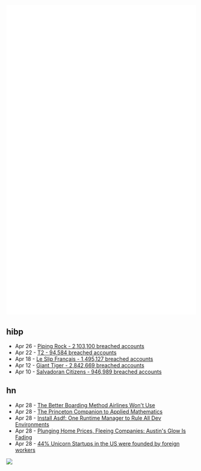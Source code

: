![Metrics](https://raw.githubusercontent.com/phixion/phixion/master/metrics.svg)

## hibp

<!--
for https://github.com/phixion/phixion/blob/main/.github/workflows/feeds.yml
-->
<!--START_SECTION:haveibeenpwnd-->
- Apr 26 - [Piping Rock - 2,103,100 breached accounts](https://haveibeenpwned.com/PwnedWebsites#PipingRock)
- Apr 22 - [T2 - 94,584 breached accounts](https://haveibeenpwned.com/PwnedWebsites#T2)
- Apr 18 - [Le Slip Français - 1,495,127 breached accounts](https://haveibeenpwned.com/PwnedWebsites#LeSlipFrancais)
- Apr 12 - [Giant Tiger - 2,842,669 breached accounts](https://haveibeenpwned.com/PwnedWebsites#GiantTiger)
- Apr 10 - [Salvadoran Citizens - 946,989 breached accounts](https://haveibeenpwned.com/PwnedWebsites#SalvadoranCitizens)
<!--END_SECTION:haveibeenpwnd-->

## hn

<!--
for https://github.com/phixion/phixion/blob/main/.github/workflows/feeds.yml
-->
<!--START_SECTION:hn-->
- Apr 28 - [The Better Boarding Method Airlines Won't Use](https://www.youtube.com/watch?v=oAHbLRjF0vo)
- Apr 28 - [The Princeton Companion to Applied Mathematics](https://nhigham.com/the-princeton-companion-to-applied-mathematics/)
- Apr 28 - [Install Asdf: One Runtime Manager to Rule All Dev Environments](https://jdsalaro.com/tutorial/asdf-single-package-manager-multiple-dev-environments)
- Apr 28 - [Plunging Home Prices, Fleeing Companies: Austin's Glow Is Fading](https://www.bloomberg.com/news/articles/2024-04-25/larry-ellison-s-austin-snub-adds-to-city-s-housing-office-woes)
- Apr 28 - [44% Unicorn Startups in the US were founded by foreign workers](https://twitter.com/IlyaStrebulaev/status/1481662020659257349)
<!--END_SECTION:hn-->

<!--
for https://yhype.me
-->
![](https://hit.yhype.me/github/profile?user_id=13013670)
